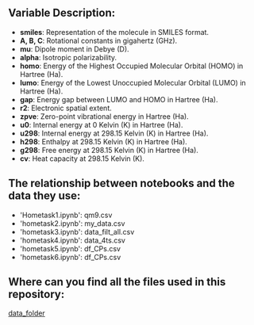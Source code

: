 ## Variable Description:
- **smiles**: Representation of the molecule in SMILES format.
- **A, B, C**: Rotational constants in gigahertz (GHz).
- **mu**: Dipole moment in Debye (D).
- **alpha**: Isotropic polarizability.
- **homo**: Energy of the Highest Occupied Molecular Orbital (HOMO) in Hartree (Ha).
- **lumo**: Energy of the Lowest Unoccupied Molecular Orbital (LUMO) in Hartree (Ha).
- **gap**: Energy gap between LUMO and HOMO in Hartree (Ha).
- **r2**: Electronic spatial extent.
- **zpve**: Zero-point vibrational energy in Hartree (Ha).
- **u0**: Internal energy at 0 Kelvin (K) in Hartree (Ha).
- **u298**: Internal energy at 298.15 Kelvin (K) in Hartree (Ha).
- **h298**: Enthalpy at 298.15 Kelvin (K) in Hartree (Ha).
- **g298**: Free energy at 298.15 Kelvin (K) in Hartree (Ha).
- **cv**: Heat capacity at 298.15 Kelvin (K).

## The relationship between notebooks and the data they use:
 - 'Hometask1.ipynb': qm9.csv
 - 'hometask2.ipynb': my_data.csv
 - 'hometask3.ipynb': data_filt_all.csv
 - 'hometask4.ipynb': data_4ts.csv
 - 'hometask5.ipynb': df_CPs.csv
 - 'hometask6.ipynb': df_CPs.csv

## Where can you find all the files used in this repository: 
[data_folder](https://drive.google.com/drive/folders/10-KClpvR2ULJaxWVk8oy2SUg32J5coxQ?usp=sharing)

